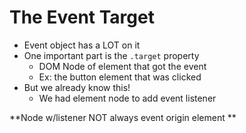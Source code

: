 # The Event Target

- Event object has a LOT on it
- One important part is the `.target` property
  - DOM Node of element that got the event
  - Ex: the button element that was clicked
- But we already know this!
  - We had element node to add event listener

**Node w/listener NOT always event origin element **

